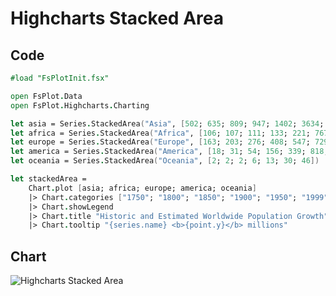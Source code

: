 Highcharts Stacked Area
=======================

Code
----

```fsharp
#load "FsPlotInit.fsx"

open FsPlot.Data
open FsPlot.Highcharts.Charting

let asia = Series.StackedArea("Asia", [502; 635; 809; 947; 1402; 3634; 5268])
let africa = Series.StackedArea("Africa", [106; 107; 111; 133; 221; 767; 1766])
let europe = Series.StackedArea("Europe", [163; 203; 276; 408; 547; 729; 628])
let america = Series.StackedArea("America", [18; 31; 54; 156; 339; 818; 1201])
let oceania = Series.StackedArea("Oceania", [2; 2; 2; 6; 13; 30; 46])

let stackedArea =
    Chart.plot [asia; africa; europe; america; oceania]
    |> Chart.categories ["1750"; "1800"; "1850"; "1900"; "1950"; "1999"; "2050"]
    |> Chart.showLegend
    |> Chart.title "Historic and Estimated Worldwide Population Growth"
    |> Chart.tooltip "{series.name} <b>{point.y}</b> millions"
```
Chart
-----

![Highcharts Stacked Area](https://raw.github.com/TahaHachana/FsPlot/master/screenshots/HighchartsStackedArea.PNG)